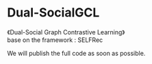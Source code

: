 # Dual-SocialGCL
《Dual-Social Graph Contrastive Learning》  
base on the framework : SELFRec

We will publish the full code as soon as possible.
